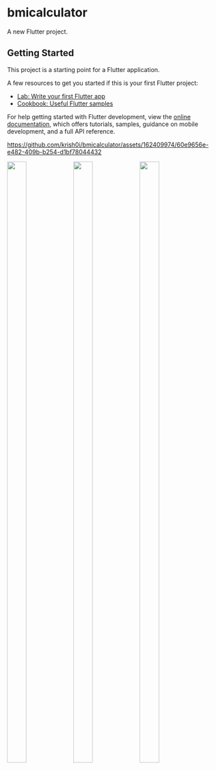 # bmicalculator

A new Flutter project.

## Getting Started

This project is a starting point for a Flutter application.

A few resources to get you started if this is your first Flutter project:

- [Lab: Write your first Flutter app](https://docs.flutter.dev/get-started/codelab)
- [Cookbook: Useful Flutter samples](https://docs.flutter.dev/cookbook)

For help getting started with Flutter development, view the
[online documentation](https://docs.flutter.dev/), which offers tutorials,
samples, guidance on mobile development, and a full API reference.


https://github.com/krish0i/bmicalculator/assets/162409974/60e9656e-e482-409b-b254-d1bf78044432


<p>
  <img src="https://github.com/krish0i/bmicalculator/assets/162409974/d1cfe1a4-408a-414c-9e81-e0199ce0579e" height='60%' width='30%'>
  <img src="https://github.com/krish0i/bmicalculator/assets/162409974/68e4b48f-ed96-421d-a448-aeae8bba8332" height='60%' width='30%'>
  <img src="https://github.com/krish0i/bmicalculator/assets/162409974/e51f59d2-a53c-4a37-9edc-1c20bd8564d4" height='60%' width='30%'>
</p>
